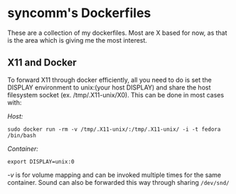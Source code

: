 # syncomm's Dockerfiles #

These are a collection of my dockerfiles. Most are X based for now,
as that is the area which is giving me the most interest. 

## X11 and Docker ##
To forward X11 through docker efficiently, all you need to do is set
the DISPLAY environment to unix:(your host DISPLAY) and share the 
host filesystem socket (ex. /tmp/.X11-unix/X0). This can be done in
most cases with:

*Host:*
```
sudo docker run -rm -v /tmp/.X11-unix/:/tmp/.X11-unix/ -i -t fedora /bin/bash
```

*Container:*
```
export DISPLAY=unix:0
```

_-v_ is for volume mapping and can be invoked multiple times for the same container.
Sound can also be forwarded this way through sharing `/dev/snd/`


